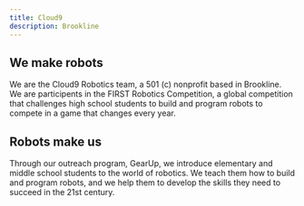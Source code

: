 ```yaml
---
title: Cloud9
description: Brookline
---
```


## We make robots

We are the Cloud9 Robotics team, a 501 (c) nonprofit based in Brookline. We are participents in the FIRST Robotics Competition, a global competition that challenges high school students to build and program robots to compete in a game that changes every year.

## Robots make us

Through our outreach program, GearUp, we introduce elementary and middle school students to the world of robotics. We teach them how to build and program robots, and we help them to develop the skills they need to succeed in the 21st century.
